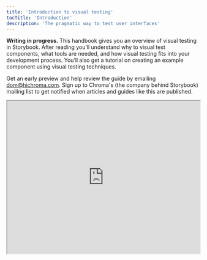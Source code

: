 ```yaml
---
title: 'Introduction to visual testing'
tocTitle: 'Introduction'
description: 'The pragmatic way to test user interfaces'
---
```


**Writing in progress.** This handbook gives you an overview of visual testing in Storybook. After reading you’ll understand why to visual test components, what tools are needed, and how visual testing fits into your development process. You’ll also get a tutorial on creating an example component using visual testing techniques.

Get an early preview and help review the guide by emailing [dom@hichroma.com](mailto:dom@hichroma.com). Sign up to Chroma's (the company behind Storybook) mailing list to get notified when articles and guides like this are published.

<iframe style="height:400px;width:100%;max-width:800px;margin:0px auto;" src="https://upscri.be/bface0?as_embed"></iframe>
